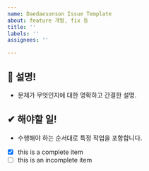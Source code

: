 ```yaml
---
name: Daedaesonson Issue Template
about: feature 개발, fix 등
title: ''
labels: ''
assignees: ''

---
```


## 🧐 설명!
- 문제가 무엇인지에 대한 명확하고 간결한 설명.
 


## ✔ 해야할 일! 
- 수행해야 하는 순서대로 특정 작업을 포함합니다. 
- [x] this is a complete item
- [ ] this is an incomplete item
